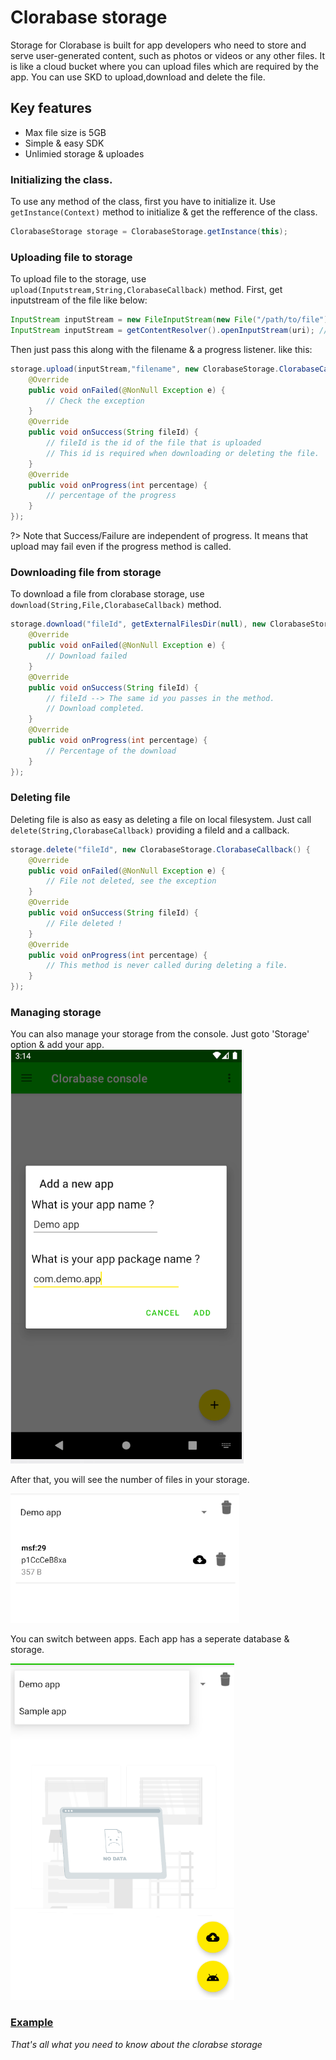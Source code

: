 # Clorabase storage
Storage for Clorabase is built for app developers who need to store and serve user-generated content, such as photos or videos or any other files. It is like a cloud bucket where you can upload files which are required by the app. You can use SKD to upload,download and delete the file.

## Key features
- Max file size is 5GB
- Simple & easy SDK
- Unlimied storage & uploades

### Initializing the class.
To use any method of the class, first you have to initialize it. Use `getInstance(Context)` method to initialize & get the refference of the class.

```java
ClorabaseStorage storage = ClorabaseStorage.getInstance(this);
```

### Uploading file to storage
To upload file to the storage, use `upload(Inputstream,String,ClorabaseCallback)` method.
First, get inputstream of the file like below:
```java
InputStream inputStream = new FileInputStream(new File("/path/to/file")); // To create inputstream from a file.
InputStream inputStream = getContentResolver().openInputStream(uri); // To get inputstream from a file uri.
```
Then just pass this along with the filename & a progress listener. like this:
```java
storage.upload(inputStream,"filename", new ClorabaseStorage.ClorabaseCallback() {
    @Override
    public void onFailed(@NonNull Exception e) {
        // Check the exception
    }
    @Override
    public void onSuccess(String fileId) {
        // fileId is the id of the file that is uploaded
        // This id is required when downloading or deleting the file.
    }
    @Override
    public void onProgress(int percentage) {
        // percentage of the progress
    }
});
```
?> Note that Success/Failure are independent of progress. It means that upload may fail even if the progress method is called.

### Downloading file from storage
To download a file from clorabase storage, use `download(String,File,ClorabaseCallback)` method.
```java
storage.download("fileId", getExternalFilesDir(null), new ClorabaseStorage.ClorabaseCallback() {
    @Override
    public void onFailed(@NonNull Exception e) {
        // Download failed
    }
    @Override
    public void onSuccess(String fileId) {
        // fileId --> The same id you passes in the method.
        // Download completed.
    }
    @Override
    public void onProgress(int percentage) {
        // Percentage of the download
    }
});
```

### Deleting file
Deleting file is also as easy as deleting a file on local filesystem. Just call `delete(String,ClorabaseCallback)` providing a fileId and a callback.
```java
storage.delete("fileId", new ClorabaseStorage.ClorabaseCallback() {
    @Override
    public void onFailed(@NonNull Exception e) {
        // File not deleted, see the exception
    }
    @Override
    public void onSuccess(String fileId) {
        // File deleted !
    }
    @Override
    public void onProgress(int percentage) {
        // This method is never called during deleting a file.
    }
});
```


### Managing storage
You can also manage your storage from the console. Just goto 'Storage' option & add your app.
![add-app](add-app.png)

After that, you will see the number of files in your storage.

![database-list](storage-list.png)

You can switch between apps. Each app has a seperate database & storage.

![switch-apps](storage-apps.png)


### [Example](https://github.com)
*That's all what you need to know about the clorabse storage*


